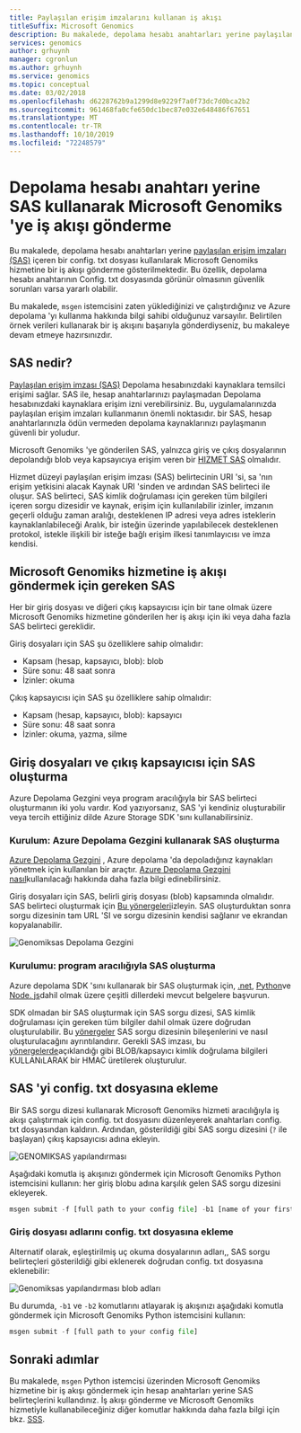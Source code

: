 ```yaml
---
title: Paylaşılan erişim imzalarını kullanan iş akışı
titleSuffix: Microsoft Genomics
description: Bu makalede, depolama hesabı anahtarları yerine paylaşılan erişim imzaları (SAS) kullanılarak Microsoft Genomiks hizmetine bir iş akışı gönderme gösterilmektedir.
services: genomics
author: grhuynh
manager: cgronlun
ms.author: grhuynh
ms.service: genomics
ms.topic: conceptual
ms.date: 03/02/2018
ms.openlocfilehash: d6228762b9a1299d8e9229f7a0f73dc7d0bca2b2
ms.sourcegitcommit: 961468fa0cfe650dc1bec87e032e648486f67651
ms.translationtype: MT
ms.contentlocale: tr-TR
ms.lasthandoff: 10/10/2019
ms.locfileid: "72248579"
---
```

# <a name="submit-a-workflow-to-microsoft-genomics-using-a-sas-instead-of-a-storage-account-key"></a>Depolama hesabı anahtarı yerine SAS kullanarak Microsoft Genomiks 'ye iş akışı gönderme 

Bu makalede, depolama hesabı anahtarları yerine [paylaşılan erişim imzaları (SAS)](https://docs.microsoft.com/azure/storage/common/storage-dotnet-shared-access-signature-part-1) içeren bir config. txt dosyası kullanılarak Microsoft Genomiks hizmetine bir iş akışı gönderme gösterilmektedir. Bu özellik, depolama hesabı anahtarının Config. txt dosyasında görünür olmasının güvenlik sorunları varsa yararlı olabilir. 

Bu makalede, `msgen` istemcisini zaten yüklediğinizi ve çalıştırdığınız ve Azure depolama 'yı kullanma hakkında bilgi sahibi olduğunuz varsayılır. Belirtilen örnek verileri kullanarak bir iş akışını başarıyla gönderdiyseniz, bu makaleye devam etmeye hazırsınızdır. 

## <a name="what-is-a-sas"></a>SAS nedir?
[Paylaşılan erişim imzası (SAS)](https://docs.microsoft.com/azure/storage/common/storage-dotnet-shared-access-signature-part-1) Depolama hesabınızdaki kaynaklara temsilci erişimi sağlar. SAS ile, hesap anahtarlarınızı paylaşmadan Depolama hesabınızdaki kaynaklara erişim izni verebilirsiniz. Bu, uygulamalarınızda paylaşılan erişim imzaları kullanmanın önemli noktasıdır. bir SAS, hesap anahtarlarınızla ödün vermeden depolama kaynaklarınızı paylaşmanın güvenli bir yoludur.

Microsoft Genomiks 'ye gönderilen SAS, yalnızca giriş ve çıkış dosyalarının depolandığı blob veya kapsayıcıya erişim veren bir [HIZMET SAS](https://docs.microsoft.com/rest/api/storageservices/Constructing-a-Service-SAS) olmalıdır. 

Hizmet düzeyi paylaşılan erişim imzası (SAS) belirtecinin URI 'si, sa 'nın erişim yetkisini alacak Kaynak URI 'sinden ve ardından SAS belirteci ile oluşur. SAS belirteci, SAS kimlik doğrulaması için gereken tüm bilgileri içeren sorgu dizesidir ve kaynak, erişim için kullanılabilir izinler, imzanın geçerli olduğu zaman aralığı, desteklenen IP adresi veya adres isteklerin kaynaklanlabileceği Aralık, bir isteğin üzerinde yapılabilecek desteklenen protokol, istekle ilişkili bir isteğe bağlı erişim ilkesi tanımlayıcısı ve imza kendisi. 

## <a name="sas-needed-for-submitting-a-workflow-to-the-microsoft-genomics-service"></a>Microsoft Genomiks hizmetine iş akışı göndermek için gereken SAS
Her bir giriş dosyası ve diğeri çıkış kapsayıcısı için bir tane olmak üzere Microsoft Genomiks hizmetine gönderilen her iş akışı için iki veya daha fazla SAS belirteci gereklidir.

Giriş dosyaları için SAS şu özelliklere sahip olmalıdır:
 - Kapsam (hesap, kapsayıcı, blob): blob
 - Süre sonu: 48 saat sonra
 - İzinler: okuma

Çıkış kapsayıcısı için SAS şu özelliklere sahip olmalıdır:
 - Kapsam (hesap, kapsayıcı, blob): kapsayıcı
 - Süre sonu: 48 saat sonra
 - İzinler: okuma, yazma, silme


## <a name="create-a-sas-for-the-input-files-and-the-output-container"></a>Giriş dosyaları ve çıkış kapsayıcısı için SAS oluşturma
Azure Depolama Gezgini veya program aracılığıyla bir SAS belirteci oluşturmanın iki yolu vardır.  Kod yazıyorsanız, SAS 'yi kendiniz oluşturabilir veya tercih ettiğiniz dilde Azure Storage SDK 'sını kullanabilirsiniz.


### <a name="set-up-create-a-sas-using-azure-storage-explorer"></a>Kurulum: Azure Depolama Gezgini kullanarak SAS oluşturma

[Azure Depolama Gezgini](https://azure.microsoft.com/features/storage-explorer/) , Azure depolama 'da depoladığınız kaynakları yönetmek için kullanılan bir araçtır.  [Azure Depolama Gezgini nasıl](https://docs.microsoft.com/azure/vs-azure-tools-storage-manage-with-storage-explorer)kullanılacağı hakkında daha fazla bilgi edinebilirsiniz.

Giriş dosyaları için SAS, belirli giriş dosyası (blob) kapsamında olmalıdır. SAS belirteci oluşturmak için [Bu yönergeleri](https://docs.microsoft.com/azure/storage/blobs/storage-quickstart-blobs-storage-explorer)izleyin. SAS oluşturduktan sonra sorgu dizesinin tam URL 'SI ve sorgu dizesinin kendisi sağlanır ve ekrandan kopyalanabilir.

 ![Genomiksas Depolama Gezgini](./media/quickstart-input-sas/genomics-sas-storageexplorer.png "genomiksas Depolama Gezgini")


### <a name="set-up-create-a-sas-programmatically"></a>Kurulumu: program aracılığıyla SAS oluşturma

Azure depolama SDK 'sını kullanarak bir SAS oluşturmak için, [.net](https://docs.microsoft.com/azure/storage/common/storage-dotnet-shared-access-signature-part-1), [Python](https://docs.microsoft.com/azure/storage/blobs/storage-python-how-to-use-blob-storage)ve [Node. js](https://docs.microsoft.com/azure/storage/blobs/storage-nodejs-how-to-use-blob-storage)dahil olmak üzere çeşitli dillerdeki mevcut belgelere başvurun. 

SDK olmadan bir SAS oluşturmak için SAS sorgu dizesi, SAS kimlik doğrulaması için gereken tüm bilgiler dahil olmak üzere doğrudan oluşturulabilir. Bu [yönergeler](https://docs.microsoft.com/rest/api/storageservices/constructing-a-service-sas) SAS sorgu dizesinin bileşenlerini ve nasıl oluşturulacağını ayrıntılandırır. Gerekli SAS imzası, bu [yönergelerde](https://docs.microsoft.com/rest/api/storageservices/service-sas-examples)açıklandığı gibi BLOB/kapsayıcı kimlik doğrulama bilgileri KULLANıLARAK bir HMAC üretilerek oluşturulur.


## <a name="add-the-sas-to-the-configtxt-file"></a>SAS 'yi config. txt dosyasına ekleme
Bir SAS sorgu dizesi kullanarak Microsoft Genomiks hizmeti aracılığıyla iş akışı çalıştırmak için config. txt dosyasını düzenleyerek anahtarları config. txt dosyasından kaldırın. Ardından, gösterildiği gibi SAS sorgu dizesini (`?` ile başlayan) çıkış kapsayıcısı adına ekleyin. 

![GENOMIKSAS yapılandırması](./media/quickstart-input-sas/genomics-sas-config.png "genomiksas yapılandırması")

Aşağıdaki komutla iş akışınızı göndermek için Microsoft Genomiks Python istemcisini kullanın: her giriş blobu adına karşılık gelen SAS sorgu dizesini ekleyerek.

```python
msgen submit -f [full path to your config file] -b1 [name of your first paired end read file, SAS query string appended] -b2 [name of your second paired end read file, SAS query string appended]
```

### <a name="if-adding-the-input-file-names-to-the-configtxt-file"></a>Giriş dosyası adlarını config. txt dosyasına ekleme
Alternatif olarak, eşleştirilmiş uç okuma dosyalarının adları,, SAS sorgu belirteçleri gösterildiği gibi eklenerek doğrudan config. txt dosyasına eklenebilir:

![Genomiksas yapılandırması blob adları](./media/quickstart-input-sas/genomics-sas-config-blobnames.png "genomiksas yapılandırması blob adları")

Bu durumda, `-b1` ve `-b2` komutlarını atlayarak iş akışınızı aşağıdaki komutla göndermek için Microsoft Genomiks Python istemcisini kullanın:

```python
msgen submit -f [full path to your config file] 
```

## <a name="next-steps"></a>Sonraki adımlar
Bu makalede, `msgen` Python istemcisi üzerinden Microsoft Genomiks hizmetine bir iş akışı göndermek için hesap anahtarları yerine SAS belirteçlerini kullandınız. İş akışı gönderme ve Microsoft Genomiks hizmetiyle kullanabileceğiniz diğer komutlar hakkında daha fazla bilgi için bkz. [SSS](frequently-asked-questions-genomics.md). 
